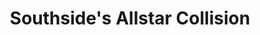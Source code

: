 ---
title: "Southside's Allstar Collision"
url: /edwardsville/southsides-allstar-collision/
shop: car repair
---